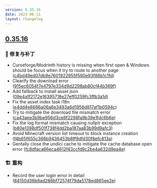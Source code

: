 ```yaml
---
version: 0.35.16
date: 2023-06-11
layout: changelog
---
```

## [0.35.16](#0.35.16)
### 🐛 修复与补丁

- Curseforge/Modrinth history is missing when first open & Windows should be focus when it try to route to another page ([c4bd49ed07db9e7601922955f590e93f86b1c1fd](https://github.com/Voxelum/x-minecraft-launcher/commit/c4bd49ed07db9e7601922955f590e93f86b1c1fd))
- Clearify the download error ([915ec6054f7e4797e334d9d2298ab80cf44b369f](https://github.com/Voxelum/x-minecraft-launcher/commit/915ec6054f7e4797e334d9d2298ab80cf44b369f))
- Add fallback to install asset json ([09e4a1f2172e16395718e27eff0259fc3ffb3a1d](https://github.com/Voxelum/x-minecraft-launcher/commit/09e4a1f2172e16395718e27eff0259fc3ffb3a1d))
- Fix the asset index task i18n ([e4dd4e8666a06a6e3493a6d1956d817af1b0594c](https://github.com/Voxelum/x-minecraft-launcher/commit/e4dd4e8666a06a6e3493a6d1956d817af1b0594c))
- Try to mitigate the download file mismatch error ([ca43aee3b9be956d3ce8f2298fa9b39e1fdc6b6e](https://github.com/Voxelum/x-minecraft-launcher/commit/ca43aee3b9be956d3ce8f2298fa9b39e1fdc6b6e))
- Fix the log format mismatch causing nullptr exception ([b80e1398df501f738f4dd2ba187aa83b99d9afc3](https://github.com/Voxelum/x-minecraft-launcher/commit/b80e1398df501f738f4dd2ba187aa83b99d9afc3))
- Avoid Minecraft version list timeout to block instance creation ([f4b65f655c366b9436453b8ff9dfd30f8efc813a](https://github.com/Voxelum/x-minecraft-launcher/commit/f4b65f655c366b9436453b8ff9dfd30f8efc813a))
- Gentally close the undici cache to mitigate the cache database open error ([fc8dfaca66eca4612f43ccfd9c2be4a632d9ea4e](https://github.com/Voxelum/x-minecraft-launcher/commit/fc8dfaca66eca4612f43ccfd9c2be4a632d9ea4e))
### 🏗️ 重构

- Record the user login error in detail ([84150d36b8ad286bf72574f79da5178ed865ee2e](https://github.com/Voxelum/x-minecraft-launcher/commit/84150d36b8ad286bf72574f79da5178ed865ee2e))
